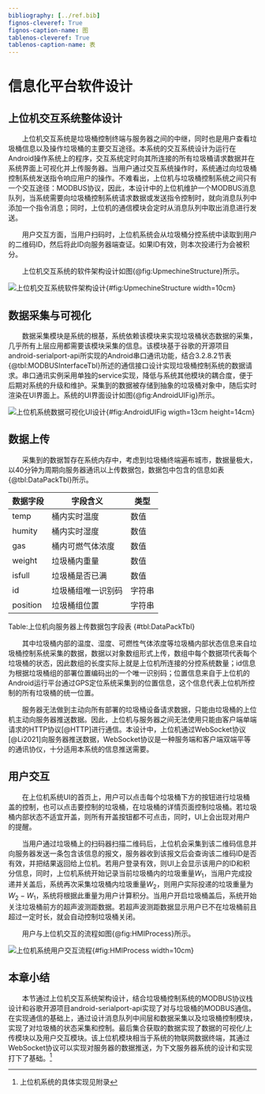 ```yaml
---
bibliography: [../ref.bib]
fignos-cleveref: True
fignos-caption-name: 图
tablenos-cleveref: True
tablenos-caption-name: 表
---
```


# 信息化平台软件设计



## 上位机交互系统整体设计

　　上位机交互系统是垃圾桶控制终端与服务器之间的中继，同时也是用户查看垃圾桶信息以及操作垃圾桶的主要交互途径。本系统的交互系统设计为运行在Android操作系统上的程序，交互系统定时向其所连接的所有垃圾桶请求数据并在系统界面上可视化并上传服务器。当用户通过交互系统操作时，系统通过向垃圾桶控制系统发送指令响应用户的操作。不难看出，上位机与垃圾桶控制系统之间只有一个交互途径：MODBUS协议，因此，本设计中的上位机维护一个MODBUS消息队列，当系统需要向垃圾桶控制系统请求数据或发送指令控制时，就向消息队列中添加一个指令消息；同时，上位机的通信模块会定时从消息队列中取出消息进行发送。

　　用户交互方面，当用户扫码时，上位机系统会从垃圾桶分控系统中读取到用户的二维码ID，然后将此ID向服务器端查证。如果ID有效，则本次投递行为会被积分。

　　上位机交互系统的软件架构设计如图{@fig:UpmechineStructure}所示。

![上位机交互系统软件架构设计](imgs/UpmechineStructure.png){#fig:UpmechineStructure width=10cm}

## 数据采集与可视化

　　数据采集模块是系统的根基，系统依赖该模块来实现垃圾桶状态数据的采集，几乎所有上层应用都需要该模块采集的信息。该模块基于谷歌的开源项目android-serialport-api所实现的Android串口通讯功能，结合3.2.8.2节表{@tbl:MODBUSInterfaceTbl}所述的通信接口设计实现垃圾桶控制系统的数据请求。串口通讯实例采用单独的service实现，降低与系统其他模块的耦合度，便于后期对系统的升级和维护。采集到的数据被存储到抽象的垃圾桶对象中，随后实时渲染在UI界面上。系统的UI界面设计如图{@fig:AndroidUIFig}所示。

![上位机系统数据可视化UI设计](imgs/AndroidUI.jpg){#fig:AndroidUIFig wigth=13cm height=14cm}

## 数据上传

　　采集到的数据暂存在系统内存中，考虑到垃圾桶终端遍布城市，数据量极大，以40分钟为周期向服务器通讯以上传数据包，数据包中包含的信息如表{@tbl:DataPackTbl}所示。

| 数据字段 | 字段含义           | 类型   |
| -------- | ------------------ | ------ |
| temp     | 桶内实时温度       | 数值   |
| humity   | 桶内实时湿度       | 数值   |
| gas      | 桶内可燃气体浓度   | 数值   |
| weight   | 垃圾桶内重量       | 数值   |
| isfull   | 垃圾桶是否已满     | 数值   |
| id       | 垃圾桶组唯一识别码 | 字符串 |
| position | 垃圾桶组位置       | 字符串 |
Table:上位机向服务器上传数据包字段表 {#tbl:DataPackTbl}

　　其中垃圾桶内部的温度、湿度、可燃性气体浓度等垃圾桶内部状态信息来自垃圾桶控制系统采集的数据，数据以对象数组形式上传，数组中每个数据项代表每个垃圾桶的状态，因此数组的长度实际上就是上位机所连接的分控系统数量；id信息为根据垃圾桶组的部署位置编码出的一个唯一识别码；位置信息来自于上位机的Android运行平台通过GPS定位系统采集到的位置信息，这个信息代表上位机所控制的所有垃圾桶的统一位置。

　　服务器无法做到主动向所有部署的垃圾桶设备请求数据，只能由垃圾桶的上位机主动向服务器推送数据。因此，上位机与服务器之间无法使用只能由客户端单端请求的HTTP协议[@HTTP]进行通信。本设计中，上位机通过WebSocket协议[@Li2021]向服务器推送数据，WebSocket协议是一种服务端和客户端双端平等的通讯协仪，十分适用本系统的信息推送需要。

## 用户交互

　　在上位机系统UI的首页上，用户可以点击每个垃圾桶下方的按钮进行垃圾桶盖的控制，也可以点击要控制的垃圾桶，在垃圾桶的详情页面控制垃圾桶。若垃圾桶内部状态不适宜开盖，则所有开盖按钮都不可点击，同时，UI上会出现对用户的提醒。

　　当用户通过垃圾桶上的扫码器扫描二维码后，上位机会采集到该二维码信息并向服务器发送一条包含该信息的报文，服务器收到该报文后会查询该二维码ID是否有效，并把结果返回给上位机。若用户登录有效，则UI上会显示该用户的ID和积分信息，同时，上位机系统开始记录当前垃圾桶内的垃圾重量$W_1$，当用户完成投递并关盖后，系统再次采集垃圾桶内垃圾重量$W_2$，则用户实际投递的垃圾重量为$W_2-W_1$，系统将根据此重量为用户计算积分。当用户开启垃圾桶盖后，系统开始关注垃圾桶前方的超声波测距数据。若超声波测距数据显示用户已不在垃圾桶前且超过一定时长，就会自动控制垃圾桶关闭。

　　用户与上位机交互的流程如图{@fig:HMIProcess}所示。

![上位机系统用户交互流程](imgs/HMIProcess.png){#fig:HMIProcess width=10cm}

## 本章小结

　　本节通过上位机交互系统架构设计，结合垃圾桶控制系统的MODBUS协议栈设计和谷歌开源项目android-serialport-api实现了对与垃圾桶的MODBUS通信。在实现通信的基础上，通过设计消息队列中间层和数据采集以及垃圾桶控制模块，实现了对垃圾桶的状态采集和控制。最后集合获取的数据实现了数据的可视化/上传模块以及用户交互模块。该上位机模块相当于系统的物联网数据终端，其通过WebSocket协议可以实现对服务器的数据推送，为下文服务器系统的设计和实现打下了基础。[^2]

[^2]:上位机系统的具体实现见附录